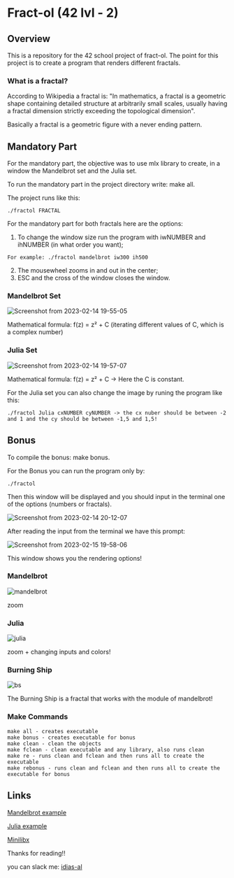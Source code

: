 # Fract-ol (42 lvl - 2)
## Overview

This is a repository for the 42 school project of fract-ol.
The point for this project is to create a program that renders different fractals.

### What is a fractal?

According to Wikipedia a fractal is: "In mathematics, a fractal is a geometric shape containing detailed structure at arbitrarily small scales, usually having a fractal dimension strictly exceeding the topological dimension".

Basically a fractal is a geometric figure with a never ending pattern. 

## Mandatory Part

For the mandatory part, the objective was to use mlx library to create, in a window the Mandelbrot set and the Julia set.

To run the mandatory part in the project directory write: make all.

The project runs like this:

```
./fractol FRACTAL
 ```
 
For the mandatory part for both fractals here are the options:

1) To change the window size run the program with iwNUMBER and ihNUMBER (in what order you want);
 ```
For example: ./fractol mandelbrot iw300 ih500
 ```
2) The mousewheel zooms in and out in the center;
3) ESC and the cross of the window closes the window.

### Mandelbrot Set
![Screenshot from 2023-02-14 19-55-05](https://user-images.githubusercontent.com/105734074/218847171-2d7cf226-61d6-489e-b853-774298a6e616.png)

Mathematical formula: f(z) = z² + C (iterating different values of C, which is a complex number)

### Julia Set
![Screenshot from 2023-02-14 19-57-07](https://user-images.githubusercontent.com/105734074/218847583-e9be9653-2ff2-437e-b724-b6255d745208.png)

Mathematical formula: f(z) = z² + C -> Here the C is constant.

For the Julia set you can also change the image by runing the program like this:
 
 ```
./fractol Julia cxNUMBER cyNUMBER -> the cx nuber should be between -2 and 1 and the cy should be between -1,5 and 1,5!
 ```

## Bonus

To compile the bonus: make bonus.

For the Bonus you can run the program only by: 
 
 ```
./fractol
 ```

Then this window will be displayed and you should input in the terminal one of the options (numbers or fractals).

![Screenshot from 2023-02-14 20-12-07](https://user-images.githubusercontent.com/105734074/218851111-6bd98990-665b-4d65-bf0d-f2555e2f40c5.png)

After reading the input from the terminal we have this prompt:

![Screenshot from 2023-02-15 19-58-06](https://user-images.githubusercontent.com/105734074/219139128-f4f69ea1-c7c5-41d0-ba58-1ac314c8ea08.png)

This window shows you the rendering options!

### Mandelbrot

![mandelbrot](https://user-images.githubusercontent.com/105734074/219144763-f38e5d2c-050b-4294-9b38-336a6e436090.gif)

zoom

### Julia 

![julia](https://user-images.githubusercontent.com/105734074/219143714-0f892836-7a08-4a55-af68-12a02da54a17.gif)

zoom + changing inputs and colors!

### Burning Ship

![bs](https://user-images.githubusercontent.com/105734074/219145772-2be9ce69-1cca-4653-b092-69d57c48a2f0.gif)

The Burning Ship is a fractal that works with the module of mandelbrot!

### Make Commands
```
make all - creates executable
make bonus - creates executable for bonus
make clean - clean the objects
make fclean - clean executable and any library, also runs clean
make re - runs clean and fclean and then runs all to create the executable
make rebonus - runs clean and fclean and then runs all to create the executable for bonus
 ```
 ## Links
 
 [Mandelbrot example](http://warp.povusers.org/Mandelbrot/)
 
 [Julia example](https://lodev.org/cgtutor/juliamandelbrot.html)
 
 [Minilibx](https://harm-smits.github.io/42docs/libs/minilibx)

Thanks for reading!!

you can slack me: [idias-al](https://profile.intra.42.fr/users/idias-al)
